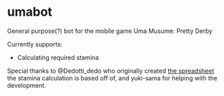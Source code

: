 # umabot
General purpose(?) bot for the mobile game Uma Musume: Pretty Derby

Currently supports: 
* Calculating required stamina

Special thanks to @Dedotti_dedo who originally created [the spreadsheet](https://t.co/u9xMo2ueup?amp=1) the stamina calculation is based off of, and yuki-sama for helping with the development.

